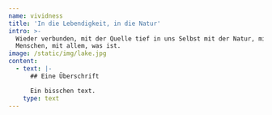 ```yaml
---
name: vividness
title: 'In die Lebendigkeit, in die Natur'
intro: >-
  Wieder verbunden, mit der Quelle tief in uns Selbst mit der Natur, mit den
  Menschen, mit allem, was ist.
image: /static/img/lake.jpg
content:
  - text: |-
      ## Eine Überschrift

      Ein bisschen text.
    type: text
---
```


